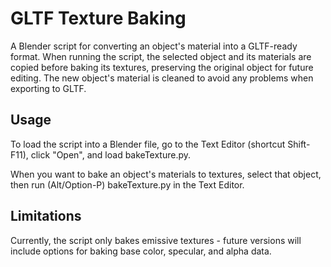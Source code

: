 # GLTF Texture Baking

A Blender script for converting an object's material into a GLTF-ready format. When running the script, the selected object and its materials are copied before baking its textures, preserving the original object for future editing. The new object's material is cleaned to avoid any problems when exporting to GLTF.

## Usage

To load the script into a Blender file, go to the Text Editor (shortcut Shift-F11), click "Open", and load bakeTexture.py.

When you want to bake an object's materials to textures, select that object, then run (Alt/Option-P) bakeTexture.py in the Text Editor.

## Limitations

Currently, the script only bakes emissive textures - future versions will include options for baking base color, specular, and alpha data.